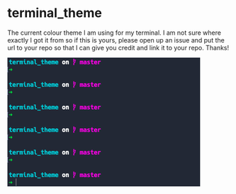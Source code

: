 # terminal_theme

The current colour theme I am using for my terminal. I am not sure where exactly I got it from so if this is yours, please open up an issue and put the url to your repo so that I can give you credit and link it to your repo. Thanks!

![terminal theme](/theme.png)

